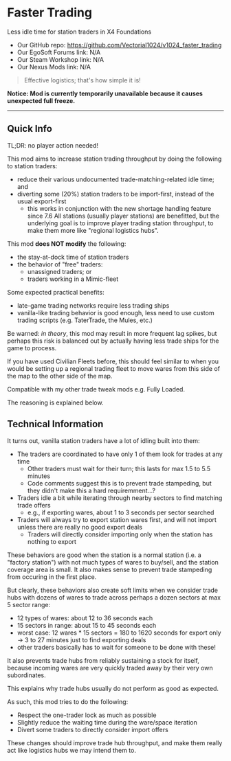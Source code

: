 # Faster Trading
Less idle time for station traders in X4 Foundations

- Our GitHub repo: https://github.com/Vectorial1024/v1024_faster_trading
- Our EgoSoft Forums link: N/A
- Our Steam Workshop link: N/A
- Our Nexus Mods link: N/A

> Effective logistics; that's how simple it is!

**Notice: Mod is currently temporarily unavailable because it causes unexpected full freeze.**

---

## Quick Info
TL;DR: no player action needed!

This mod aims to increase station trading throughput by doing the following to station traders:
- reduce their various undocumented trade-matching-related idle time; and
- diverting some (20%) station traders to be import-first, instead of the usual export-first
  - this works in conjunction with the new shortage handling feature since 7.6
All stations (usually player stations) are benefitted, but the underlying goal is to improve player trading station throughput, to make them more like "regional logistics hubs".

This mod **does NOT modify** the following:
- the stay-at-dock time of station traders
- the behavior of "free" traders:
  - unassigned traders; or
  - traders working in a Mimic-fleet

Some expected practical benefits:
- late-game trading networks require less trading ships
- vanilla-like trading behavior is good enough, less need to use custom trading scripts (e.g. TaterTrade, the Mules, etc.)

Be warned: _in theory_, this mod may result in more frequent lag spikes, but perhaps this risk is balanced out by actually having less trade ships for the game to process.

If you have used Civilian Fleets before, this should feel similar to when you would be setting up a regional trading fleet to move wares from this side of the map to the other side of the map.

Compatible with my other trade tweak mods e.g. Fully Loaded.

The reasoning is explained below.

## Technical Information

It turns out, vanilla station traders have a lot of idling built into them:
- The traders are coordinated to have only 1 of them look for trades at any time
  - Other traders must wait for their turn; this lasts for max 1.5 to 5.5 minutes
  - Code comments suggest this is to prevent trade stampeding, but they didn't make this a hard requiremment...?
- Traders idle a bit while iterating through nearby sectors to find matching trade offers
  - e.g., if exporting wares, about 1 to 3 seconds per sector searched
- Traders will always try to export station wares first, and will not import unless there are really no good export deals
  - Traders will directly consider importing only when the station has nothing to export

These behaviors are good when the station is a normal station (i.e. a "factory station") with not much types of wares to buy/sell, and the station coverage area is small.
It also makes sense to prevent trade stampeding from occuring in the first place.

But clearly, these behaviors also create soft limits when we consider trade hubs with dozens of wares to trade across perhaps a dozen sectors at max 5 sector range:
- 12 types of wares: about 12 to 36 seconds each
- 15 sectors in range: about 15 to 45 seconds each
- worst case: 12 wares * 15 sectors = 180 to 1620 seconds for export only -> 3 to 27 minutes just to find exporting deals
- other traders basically has to wait for someone to be done with these!

It also prevents trade hubs from reliably sustaining a stock for itself, because incoming wares are very quickly traded away by their very own subordinates.

This explains why trade hubs usually do not perform as good as expected.

As such, this mod tries to do the following:
- Respect the one-trader lock as much as possible
- Slightly reduce the waiting time during the ware/space iteration
- Divert some traders to directly consider import offers

These changes should improve trade hub throughput, and make them really act like logistics hubs we may intend them to.
